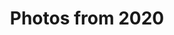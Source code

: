 ---
layout: photo_set
title: Photos from 2020
permalink: /photography/2020/

photos:
    set: 2020
    size: 35
    indeximage: 21
---
